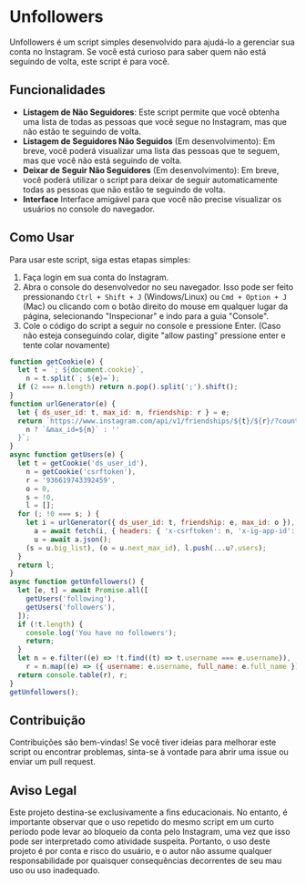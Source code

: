 # Unfollowers

Unfollowers é um script simples desenvolvido para ajudá-lo a gerenciar sua conta no Instagram. Se você está curioso para saber quem não está seguindo de volta, este script é para você.

## Funcionalidades

- **Listagem de Não Seguidores**: Este script permite que você obtenha uma lista de todas as pessoas que você segue no Instagram, mas que não estão te seguindo de volta.
- **Listagem de Seguidores Não Seguidos** (Em desenvolvimento): Em breve, você poderá visualizar uma lista das pessoas que te seguem, mas que você não está seguindo de volta.
- **Deixar de Seguir Não Seguidores** (Em desenvolvimento): Em breve, você poderá utilizar o script para deixar de seguir automaticamente todas as pessoas que não estão te seguindo de volta.
- **Interface** Interface amigável para que você não precise visualizar os usuários no console do navegador.

## Como Usar

Para usar este script, siga estas etapas simples:

1. Faça login em sua conta do Instagram.
2. Abra o console do desenvolvedor no seu navegador. Isso pode ser feito pressionando `Ctrl + Shift + J` (Windows/Linux) ou `Cmd + Option + J` (Mac) ou clicando com o botão direito do mouse em qualquer lugar da página, selecionando "Inspecionar" e indo para a guia "Console".
3. Cole o código do script a seguir no console e pressione Enter. (Caso não esteja conseguindo colar, digite "allow pasting" pressione enter e tente colar novamente)

```javascript
function getCookie(e) {
  let t = `; ${document.cookie}`,
    n = t.split(`; ${e}=`);
  if (2 === n.length) return n.pop().split(';').shift();
}
function urlGenerator(e) {
  let { ds_user_id: t, max_id: n, friendship: r } = e;
  return `https://www.instagram.com/api/v1/friendships/${t}/${r}/?count=12${
    n ? `&max_id=${n}` : ''
  }`;
}
async function getUsers(e) {
  let t = getCookie('ds_user_id'),
    n = getCookie('csrftoken'),
    r = '936619743392459',
    o = 0,
    s = !0,
    l = [];
  for (; !0 === s; ) {
    let i = urlGenerator({ ds_user_id: t, friendship: e, max_id: o }),
      a = await fetch(i, { headers: { 'x-csrftoken': n, 'x-ig-app-id': r } }),
      u = await a.json();
    (s = u.big_list), (o = u.next_max_id), l.push(...u?.users);
  }
  return l;
}
async function getUnfollowers() {
  let [e, t] = await Promise.all([
    getUsers('following'),
    getUsers('followers'),
  ]);
  if (!t.length) {
    console.log('You have no followers');
    return;
  }
  let n = e.filter((e) => !t.find((t) => t.username === e.username)),
    r = n.map((e) => ({ username: e.username, full_name: e.full_name }));
  return console.table(r), r;
}
getUnfollowers();
```

## Contribuição

Contribuições são bem-vindas! Se você tiver ideias para melhorar este script ou encontrar problemas, sinta-se à vontade para abrir uma issue ou enviar um pull request.

## Aviso Legal

Este projeto destina-se exclusivamente a fins educacionais. No entanto, é importante observar que o uso repetido do mesmo script em um curto período pode levar ao bloqueio da conta pelo Instagram, uma vez que isso pode ser interpretado como atividade suspeita. Portanto, o uso deste projeto é por conta e risco do usuário, e o autor não assume qualquer responsabilidade por quaisquer consequências decorrentes de seu mau uso ou uso inadequado.

